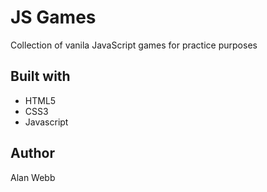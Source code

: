 # JS Games

Collection of vanila JavaScript games for practice purposes

## Built with

* HTML5
* CSS3
* Javascript

## Author

Alan Webb